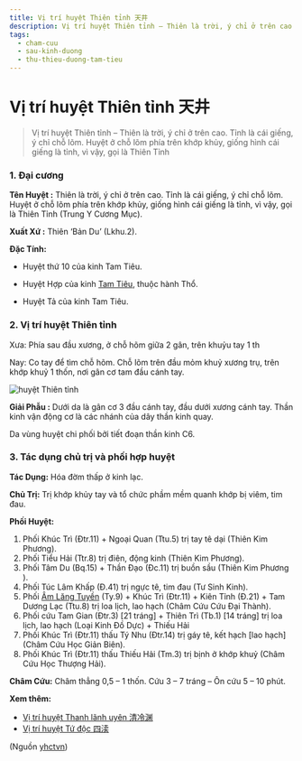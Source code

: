 ```yaml
---
title: Vị trí huyệt Thiên tỉnh 天井
description: Vị trí huyệt Thiên tỉnh – Thiên là trời, ý chỉ ở trên cao. Tỉnh là cái giếng, ý chỉ chỗ lõm. Huyệt ở chỗ lõm phía trên khớp khủy, giống hình cái giếng là tỉnh, vì vậy, gọi là Thiên Tỉnh 
tags:
  - cham-cuu
  - sau-kinh-duong
  - thu-thieu-duong-tam-tieu
---
```


# Vị trí huyệt Thiên tỉnh 天井 

> Vị trí huyệt Thiên tỉnh – Thiên là trời, ý chỉ ở trên cao. Tỉnh là cái giếng, ý chỉ chỗ lõm. Huyệt ở chỗ lõm phía trên khớp khủy, giống hình cái giếng là tỉnh, vì vậy, gọi là Thiên Tỉnh 

### 1. Đại cương

**Tên Huyệt :** Thiên là trời, ý chỉ ở trên cao. Tỉnh là cái giếng, ý chỉ chỗ lõm. Huyệt ở chỗ lõm phía trên khớp khủy, giống hình cái giếng là tỉnh, vì vậy, gọi là Thiên Tỉnh (Trung Y Cương Mục).

**Xuất Xứ :** Thiên ‘Bản Du’ (Lkhu.2).

**Đặc Tính:**

+ Huyệt thứ 10 của kinh Tam Tiêu.

+ Huyệt Hợp của kinh [Tam Tiêu](/yhctvn/kinh-thu-thieu-duong-tam-tieu/), thuộc hành Thổ.

+ Huyệt Tả của kinh Tam Tiêu.

### 2. Vị trí huyệt Thiên tỉnh

Xưa: Phía sau đầu xương, ở chỗ hõm giữa 2 gân, trên khuỷu tay 1 th

Nay: Co tay để tìm chỗ hõm. Chỗ lõm trên đầu mỏm khuỷ xương trụ, trên khớp khuỷ 1 thốn, nơi gân cơ tam đầu cánh tay.

![huyệt Thiên tỉnh](/imgs/yhctvn/huyet-thien-tinh-300x169.jpg)

**Giải Phẫu :** Dưới da là gân cơ 3 đầu cánh tay, đầu dưới xương cánh tay. Thần kinh vận động cơ là các nhánh của dây thần kinh quay.

Da vùng huyệt chi phối bởi tiết đoạn thần kinh C6.

### 3. Tác dụng chủ trị và phối hợp huyệt

**Tác Dụng:** Hóa đờm thấp ở kinh lạc.

**Chủ Trị:** Trị khớp khủy tay và tổ chức phầm mềm quanh khớp bị viêm, tim đau.

**Phối Huyệt:**

1. Phối Khúc Trì (Đtr.11) + Ngoại Quan (Ttu.5) trị tay tê dại (Thiên Kim Phương).
2. Phối Tiểu Hải (Ttr.8) trị điên, động kinh (Thiên Kim Phương).
3. Phối Tâm Du (Bq.15) + Thần Đạo (Đc.11) trị buồn sầu (Thiên Kim Phương ).
4. Phối Túc Lâm Khấp (Đ.41) trị ngực tê, tim đau (Tư Sinh Kinh).
5. Phối [Âm Lăng Tuyền](/yhctvn/vi-tri-huyet-am-lang-tuyen-%e9%98%b4%e9%99%b5%e6%b3%89/) (Ty.9) + Khúc Trì (Đtr.11) + Kiên Tỉnh (Đ.21) + Tam Dương Lạc (Ttu.8) trị loa lịch, lao hạch (Châm Cứu Cứu Đại Thành).
6. Phối cứu Tam Gian (Đtr.3) [21 tráng] + Thiên Trì (Tb.1) [14 tráng] trị loa lịch, lao hạch (Loại Kinh Đồ Dực) + Thiếu Hải
7. Phối Khúc Trì (Đtr.11) thấu Tý Nhu (Đtr.14) trị gáy tê, kết hạch [lao hạch] (Châm Cứu Học Giản Biên).
8. Phối Khúc Trì (Đtr.11) thấu Thiếu Hải (Tm.3) trị bịnh ở khớp khuỷ (Châm Cứu Học Thượng Hải).

**Châm Cứu:** Châm thẳng 0,5 – 1 thốn. Cứu 3 – 7 tráng – Ôn cứu 5 – 10 phút.

**Xem thêm:**

* [Vị trí huyệt Thanh lãnh uyên 清冷渊](/yhctvn/vi-tri-huyet-thanh-lanh-uyen-%e6%b8%85%e5%86%b7%e6%b8%8a/)
* [Vị trí huyệt Tứ độc 四渎](/yhctvn/vi-tri-huyet-tu-doc-%e5%9b%9b%e6%b8%8e/)

(Nguồn <a href="https://yhctvn.com/vi-tri-huyet-thien-tinh-天井/" target="_blank">yhctvn</a>)
